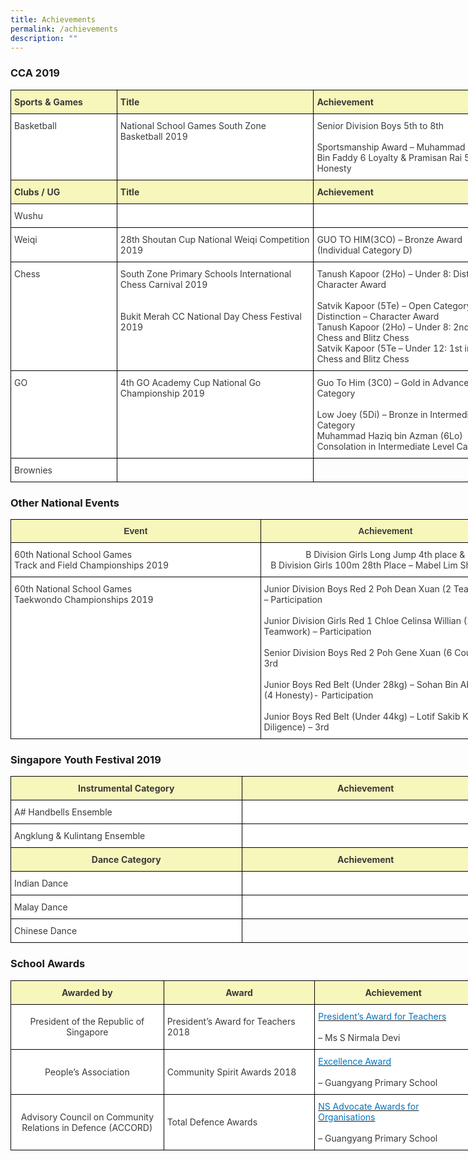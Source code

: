 ```yaml
---
title: Achievements
permalink: /achievements
description: ""
---
```

### CCA 2019

<style type="text/css">
.tg  {border-collapse:collapse;border-spacing:0;margin:0px auto;}
.tg td{border-color:black;border-style:solid;border-width:1px;font-family:Arial, sans-serif;font-size:14px;
  overflow:hidden;padding:10px 5px;word-break:normal;}
.tg th{border-color:black;border-style:solid;border-width:1px;font-family:Arial, sans-serif;font-size:14px;
  font-weight:normal;overflow:hidden;padding:10px 5px;word-break:normal;}
.tg .tg-16fh{background-color:#FFF;color:#3A3A3A;font-family:inherit;text-align:left;vertical-align:top}
.tg .tg-c6q4{font-family:inherit;text-align:left;vertical-align:top}
.tg .tg-131v{background-color:#F7F7BC;color:#3A3A3A;font-family:inherit;font-weight:bold;text-align:left;vertical-align:top}
</style>
<table class="tg" style="undefined;table-layout: fixed; width: 800px">
<colgroup>
<col style="width: 170px">
<col style="width: 315px">
<col style="width: 315px">
</colgroup>
<tbody>
  <tr>
    <td class="tg-131v"><span style="font-weight:bold;font-style:inherit">Sports &amp; Games</span></td>
    <td class="tg-131v"><span style="font-weight:bold;font-style:inherit"> Title</span></td>
    <td class="tg-131v"><span style="font-weight:bold;font-style:inherit"> Achievement</span></td>
  </tr>
  <tr>
    <td class="tg-16fh"><span style="font-weight:inherit;font-style:inherit"> Basketball</span></td>
    <td class="tg-16fh"><span style="font-weight:inherit;font-style:inherit">National School Games South Zone Basketball 2019</span></td>
    <td class="tg-16fh"><span style="font-weight:inherit;font-style:inherit">Senior Division Boys 5th to 8th</span><br><br><span style="font-weight:inherit;font-style:inherit">Sportsmanship Award – Muhammad Farisyam Bin Faddy 6 Loyalty &amp; Pramisan Rai 5 Honesty</span></td>
  </tr>
  <tr>
    <td class="tg-131v"><span style="font-weight:bold;font-style:inherit">Clubs / UG</span></td>
    <td class="tg-131v"><span style="font-weight:bold;font-style:inherit">Title</span></td>
    <td class="tg-131v"><span style="font-weight:bold;font-style:inherit">Achievement</span></td>
  </tr>
  <tr>
    <td class="tg-16fh"><span style="font-weight:inherit;font-style:inherit"> Wushu</span></td>
    <td class="tg-16fh"></td>
    <td class="tg-16fh"></td>
  </tr>
  <tr>
    <td class="tg-16fh"><span style="font-weight:inherit;font-style:inherit"> Weiqi</span></td>
    <td class="tg-16fh"><span style="font-weight:inherit;font-style:inherit">28th Shoutan Cup National Weiqi Competition 2019</span></td>
    <td class="tg-16fh"><span style="font-weight:inherit;font-style:inherit">GUO TO HIM(3CO) – Bronze Award (Individual Category D)</span></td>
  </tr>
  <tr>
    <td class="tg-16fh"><span style="font-weight:inherit;font-style:inherit"> Chess</span></td>
    <td class="tg-16fh"><span style="font-weight:inherit;font-style:inherit">South Zone Primary Schools International Chess Carnival 2019</span><br><br><span style="font-weight:inherit;font-style:inherit"> </span><br><span style="font-weight:inherit;font-style:inherit">Bukit Merah CC National Day Chess Festival 2019</span></td>
    <td class="tg-16fh"><span style="font-weight:inherit;font-style:inherit">Tanush Kapoor (2Ho) – Under 8: Distinction – Character Award</span><br><br><span style="font-weight:inherit;font-style:inherit">Satvik Kapoor (5Te) – Open Category: Distinction – Character Award</span><br><span style="font-weight:inherit;font-style:inherit">Tanush Kapoor (2Ho) – Under 8: 2nd in Rapid Chess and Blitz Chess</span><br><span style="font-weight:inherit;font-style:inherit">Satvik Kapoor (5Te – Under 12: 1st in Rapid Chess and Blitz Chess</span></td>
  </tr>
  <tr>
    <td class="tg-16fh"><span style="font-weight:inherit;font-style:inherit"> GO</span></td>
    <td class="tg-16fh"><span style="font-weight:inherit;font-style:inherit">4th GO Academy Cup National Go Championship 2019</span></td>
    <td class="tg-16fh"><span style="font-weight:inherit;font-style:inherit">Guo To Him (3C0) – Gold in Advance Level Category</span><br><br><span style="font-weight:inherit;font-style:inherit">Low Joey (5Di) – Bronze in Intermediate Level Category</span><br><span style="font-weight:inherit;font-style:inherit">Muhammad Haziq bin Azman (6Lo) Consolation  in Intermediate Level Category</span></td>
  </tr>
  <tr>
    <td class="tg-16fh"><span style="font-weight:inherit;font-style:inherit">Brownies</span></td>
    <td class="tg-16fh"></td>
    <td class="tg-c6q4"></td>
  </tr>
</tbody>
</table>

### Other National Events

<style type="text/css">
.tg  {border-collapse:collapse;border-spacing:0;margin:0px auto;}
.tg td{border-color:black;border-style:solid;border-width:1px;font-family:Arial, sans-serif;font-size:14px;
  overflow:hidden;padding:10px 5px;word-break:normal;}
.tg th{border-color:black;border-style:solid;border-width:1px;font-family:Arial, sans-serif;font-size:14px;
  font-weight:normal;overflow:hidden;padding:10px 5px;word-break:normal;}
.tg .tg-310r{background-color:#F7F7BC;color:#3A3A3A;text-align:center;vertical-align:middle}
.tg .tg-16fh{background-color:#FFF;color:#3A3A3A;font-family:inherit;text-align:left;vertical-align:top}
.tg .tg-owj7{background-color:#FFF;color:#3A3A3A;font-family:inherit;text-align:left;vertical-align:middle}
.tg .tg-c2qs{background-color:#F7F7BC;color:#3A3A3A;font-weight:bold;text-align:center;vertical-align:middle}
.tg .tg-hhj3{background-color:#FFF;color:#3A3A3A;font-family:inherit;text-align:center;vertical-align:middle}
</style>
<table class="tg" style="undefined;table-layout: fixed; width: 800px">
<colgroup>
<col style="width: 400px">
<col style="width: 400px">
</colgroup>
<tbody>
  <tr>
    <td class="tg-310r"><span style="font-weight:inherit;font-style:inherit;background-color:#F7F7BC"> </span><span style="font-weight:bold;font-style:inherit">Event</span></td>
    <td class="tg-c2qs"><span style="font-weight:bold;font-style:inherit"> Achievement</span></td>
  </tr>
  <tr>
    <td class="tg-16fh"><span style="font-weight:inherit;font-style:inherit">60th  National School Games</span><br><span style="font-weight:inherit;font-style:inherit">Track and Field Championships 2019</span></td>
    <td class="tg-hhj3"><span style="font-weight:inherit;font-style:inherit"> B Division Girls Long Jump  4th place &amp; </span><br><span style="font-weight:inherit;font-style:inherit">B Division Girls 100m 28th Place – Mabel Lim Shao Han</span><br></td>
  </tr>
  <tr>
    <td class="tg-16fh"><span style="font-weight:inherit;font-style:inherit">60th  National School Games</span><br><span style="font-weight:inherit;font-style:inherit">Taekwondo Championships 2019</span></td>
    <td class="tg-owj7"><span style="font-weight:inherit;font-style:inherit">Junior Division Boys Red 2 Poh Dean Xuan (2 Teamwork) – Participation</span><br><br><span style="font-weight:inherit;font-style:inherit">Junior Division Girls Red 1 Chloe Celinsa Willian (2 Teamwork) – Participation</span><br><br><span style="font-weight:inherit;font-style:inherit">Senior Division Boys Red 2 Poh Gene Xuan (6 Courage) – 3rd</span><br><br><span style="font-weight:inherit;font-style:inherit">Junior Boys Red Belt (Under 28kg) –  Sohan Bin Abdul Lotif (4 Honesty)- Participation</span><br><br><span style="font-weight:inherit;font-style:inherit">Junior Boys Red Belt (Under 44kg) – Lotif Sakib Khan (5 Diligence) – 3rd</span></td>
  </tr>
</tbody>
</table>

### Singapore Youth Festival 2019

<style type="text/css">
.tg  {border-collapse:collapse;border-spacing:0;margin:0px auto;}
.tg td{border-color:black;border-style:solid;border-width:1px;font-family:Arial, sans-serif;font-size:14px;
  overflow:hidden;padding:10px 5px;word-break:normal;}
.tg th{border-color:black;border-style:solid;border-width:1px;font-family:Arial, sans-serif;font-size:14px;
  font-weight:normal;overflow:hidden;padding:10px 5px;word-break:normal;}
.tg .tg-n7pb{background-color:#F7F7BC;color:#3A3A3A;font-family:inherit;font-weight:bold;text-align:center;vertical-align:top}
.tg .tg-16fh{background-color:#FFF;color:#3A3A3A;font-family:inherit;text-align:left;vertical-align:top}
.tg .tg-c6q4{font-family:inherit;text-align:left;vertical-align:top}
.tg .tg-2jsg{background-color:#F7F7BC;color:#3A3A3A;font-family:inherit;text-align:center;vertical-align:middle}
</style>
<table class="tg" style="undefined;table-layout: fixed; width: 767px">
<colgroup>
<col style="width: 370px">
<col style="width: 397px">
</colgroup>
<tbody>
  <tr>
    <td class="tg-2jsg"><span style="font-weight:inherit;font-style:inherit;background-color:#F7F7BC"> </span><span style="font-weight:bold;font-style:inherit">Instrumental Category</span></td>
    <td class="tg-n7pb"><span style="font-weight:bold;font-style:inherit"> Achievement</span></td>
  </tr>
  <tr>
    <td class="tg-16fh"><span style="font-weight:inherit;font-style:inherit"> A# Handbells Ensemble</span></td>
    <td class="tg-16fh"></td>
  </tr>
  <tr>
    <td class="tg-16fh"><span style="font-weight:inherit;font-style:inherit"> Angklung &amp; Kulintang Ensemble</span></td>
    <td class="tg-16fh"></td>
  </tr>
  <tr>
    <td class="tg-n7pb"><span style="font-weight:bold;font-style:inherit">Dance Category</span></td>
    <td class="tg-n7pb"><span style="font-weight:bold;font-style:inherit">Achievement</span></td>
  </tr>
  <tr>
    <td class="tg-16fh"><span style="font-weight:inherit;font-style:inherit"> Indian Dance</span></td>
    <td class="tg-16fh"></td>
  </tr>
  <tr>
    <td class="tg-16fh"><span style="font-weight:inherit;font-style:inherit"> Malay Dance</span></td>
    <td class="tg-16fh"></td>
  </tr>
  <tr>
    <td class="tg-16fh"><span style="font-weight:inherit;font-style:inherit"> Chinese Dance</span></td>
    <td class="tg-c6q4"></td>
  </tr>
</tbody>
</table>

### School Awards

<style type="text/css">
.tg  {border-collapse:collapse;border-spacing:0;margin:0px auto;}
.tg td{border-color:black;border-style:solid;border-width:1px;font-family:Arial, sans-serif;font-size:14px;
  overflow:hidden;padding:10px 5px;word-break:normal;}
.tg th{border-color:black;border-style:solid;border-width:1px;font-family:Arial, sans-serif;font-size:14px;
  font-weight:normal;overflow:hidden;padding:10px 5px;word-break:normal;}
.tg .tg-lbkb{background-color:#FFF;color:#0274BE;font-family:inherit;text-align:left;vertical-align:middle}
.tg .tg-owj7{background-color:#FFF;color:#3A3A3A;font-family:inherit;text-align:left;vertical-align:middle}
.tg .tg-hxfj{background-color:#F7F7BC;color:#3A3A3A;font-family:inherit;font-weight:bold;text-align:center;vertical-align:middle}
.tg .tg-hhj3{background-color:#FFF;color:#3A3A3A;font-family:inherit;text-align:center;vertical-align:middle}
</style>
<table class="tg" style="undefined;table-layout: fixed; width: 739px">
<colgroup>
<col style="width: 245px">
<col style="width: 242px">
<col style="width: 252px">
</colgroup>
<tbody>
  <tr>
    <td class="tg-hxfj"><span style="font-weight:bold;font-style:inherit">Awarded by</span></td>
    <td class="tg-hxfj"><span style="font-weight:bold;font-style:inherit"> Award</span></td>
    <td class="tg-hxfj"><span style="font-weight:bold;font-style:inherit"> Achievement</span></td>
  </tr>
  <tr>
    <td class="tg-hhj3"><span style="font-weight:inherit;font-style:inherit"> President of the Republic of Singapore</span></td>
    <td class="tg-owj7"><span style="font-weight:inherit;font-style:inherit"> President’s Award for Teachers 2018</span></td>
    <td class="tg-owj7"><a href="https://www.guangyangpri.moe.edu.sg/wp-content/uploads/2018/09/president_award_2018_cl2_800.jpg"><span style="font-weight:inherit;font-style:inherit;text-decoration:none;color:#0274BE;background-color:transparent">President’s Award for Teachers</span></a><br><br><span style="font-weight:inherit;font-style:inherit">– Ms S Nirmala Devi</span></td>
  </tr>
  <tr>
    <td class="tg-hhj3"><span style="font-weight:inherit;font-style:inherit">People’s Association</span></td>
    <td class="tg-owj7"><span style="font-weight:inherit;font-style:inherit"> Community Spirit Awards 2018</span></td>
    <td class="tg-owj7"><a href="https://www.guangyangpri.moe.edu.sg/community-awards/" target="_blank" rel="noopener noreferrer"><span style="font-weight:inherit;font-style:inherit;text-decoration:none;color:#0274BE;background-color:transparent">Excellence Award</span></a><br><br><span style="font-weight:inherit;font-style:inherit">– Guangyang Primary School</span></td>
  </tr>
  <tr>
    <td class="tg-hhj3"><span style="font-weight:inherit;font-style:inherit">Advisory Council on Community Relations in Defence (ACCORD)</span></td>
    <td class="tg-owj7"><span style="font-weight:inherit;font-style:inherit"> Total Defence Awards</span></td>
    <td class="tg-owj7"><a href="https://www.guangyangpri.moe.edu.sg/total-defence-award/" target="_blank" rel="noopener noreferrer"><span style="font-weight:inherit;font-style:inherit;text-decoration:none;color:#0274BE;background-color:transparent">NS Advocate Awards for Organisations</span></a><br><br><span style="font-weight:inherit;font-style:inherit">– Guangyang Primary School</span></td>
  </tr>
</tbody>
</table>